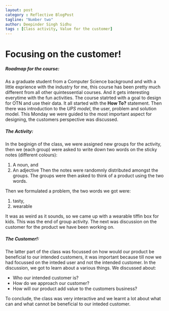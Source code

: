 ```yaml
---
layout: post
category : Reflective BlogPost
tagline: "Number two"
author: Deepinder Singh Sidhu
tags : [Class activity, Value for the customer]
---
```

# Focusing on the customer!
##### Roadmap for the course:

As a graduate student from a Computer Science background and with a little exprience with the industry for me, this course has been pretty much different from all other quintessential courses. And it gets interesting everytime with the fun activities. The course statrted with a goal to design for OTN and use their data. It all started with the **How To?**  statement. Then there was introduction to the *UPS model*, the user, problem and solution model. 
This Monday we were guided to the most important aspect for designing, the customers perspective was discussed.

##### The Activity:
In the beginign of the class, we were assigned new groups for the activity, then we (each group) were asked to write down two words on the sticky notes (different colours):
1. A noun, and
2. An adjective
Then the notes were randomnly distributed amongst the groups. The groups were then asked to think of a product using the two words.

Then we formulated a problem, the two words we got were:
1. tasty,
2. wearable

It was as weird as it sounds, so we came up with a wearable tiffin box for kids. This was the end of group activity.
The next was discussion on the customer for the product we have been working on.
##### The Customer!:
The latter part of the class was focussed on how would our product be beneficial to our intended customers, it was important because till now we had focussed on the inteded user and not the intended customer. In the discussion, we got to learn about a various things. We discussed about:
* Who our intended customer is?
* How do we approach our customer?
* How will our product add value to the customers business?

To conclude, the class was very interactive and we learnt a lot about what can and what cannot be beneficial to our inteded customer.


